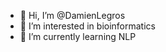 - 👋 Hi, I’m @DamienLegros
- 👀 I’m interested in bioinformatics
- 🌱 I’m currently learning NLP

<!---
DamienLegros/DamienLegros is a ✨ special ✨ repository because its `README.md` (this file) appears on your GitHub profile.
You can click the Preview link to take a look at your changes.
--->
